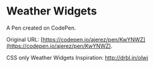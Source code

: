 # Weather Widgets

A Pen created on CodePen.

Original URL: [https://codepen.io/ajerez/pen/KwYNWZ](https://codepen.io/ajerez/pen/KwYNWZ).

CSS only Weather Widgets
Inspiration: http://drbl.in/olwj